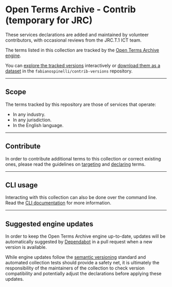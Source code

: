 # Open Terms Archive - Contrib (temporary for JRC)

These services declarations are added and maintained by volunteer contributors, with occasional reviews from the JRC.T.1 ICT team.

The terms listed in this collection are tracked by the [Open Terms Archive engine](https://github.com/OpenTermsArchive/engine). 

You can [explore the tracked versions](https://github.com/fabianospinelli/contrib-versions) interactively or [download them as a dataset](https://github.com/fabianospinelli/contrib-versions/releases) in the `fabianospinelli/contrib-versions` repository.

- - -

## Scope

The terms tracked by this repository are those of services that operate:

- In any industry.
- In any jurisdiction.
- In the English language.

- - -

## Contribute

In order to contribute additional terms to this collection or correct existing ones, please read the guidelines on [targeting](https://docs.opentermsarchive.org/guidelines/targeting/) and [declaring](https://docs.opentermsarchive.org/guidelines/declaring/) terms.

- - -

## CLI usage

Interacting with this collection can also be done over the command line. Read the [CLI documentation](https://docs.opentermsarchive.org/#cli) for more information.

- - -

## Suggested engine updates

In order to keep the Open Terms Archive engine up-to-date, updates will be automatically suggested by [Dependabot](https://github.blog/2020-06-01-keep-all-your-packages-up-to-date-with-dependabot/) in a pull request when a new version is available.

While engine updates follow the [semantic versioning](https://semver.org) standard and automated collection tests should provide a safety net, it is ultimately the responsibility of the maintainers of the collection to check version compatibility and potentially adjust the declarations before applying these updates.

<!---
- - -

## License

The code for this software is distributed under the [European Union Public Licence (EUPL) v1.2](https://joinup.ec.europa.eu/collection/eupl/eupl-text-eupl-12). In short, this [means](https://choosealicense.com/licenses/eupl-1.2/) you are allowed to read, use, modify and redistribute this source code, as long as you credit “Open Terms Archive Contributors” and make available any change you make to it under similar conditions.

Contact the core team over email at `contact@[project name without spaces].org` if you have any specific need or question regarding licensing.

--->
